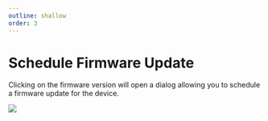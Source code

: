 ```yaml
---
outline: shallow
order: 3
---
```

# Schedule Firmware Update

Clicking on the firmware version will open a dialog allowing you to schedule a firmware update for the device.

![](https://i.imgur.com/sK66Th6.png)
